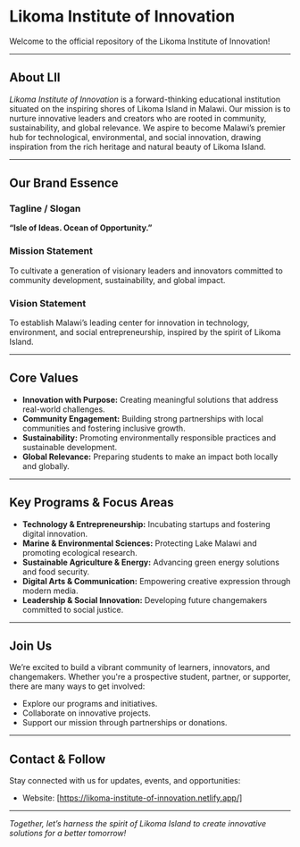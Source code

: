 # Likoma Institute of Innovation

Welcome to the official repository of the Likoma Institute of Innovation!  

---

## About LII

*Likoma Institute of Innovation* is a forward-thinking educational institution situated on the inspiring shores of Likoma Island in Malawi. Our mission is to nurture innovative leaders and creators who are rooted in community, sustainability, and global relevance. We aspire to become Malawi’s premier hub for technological, environmental, and social innovation, drawing inspiration from the rich heritage and natural beauty of Likoma Island.

---

## Our Brand Essence

### Tagline / Slogan
**“Isle of Ideas. Ocean of Opportunity.”**

### Mission Statement
To cultivate a generation of visionary leaders and innovators committed to community development, sustainability, and global impact.

### Vision Statement
To establish Malawi’s leading center for innovation in technology, environment, and social entrepreneurship, inspired by the spirit of Likoma Island.

---

## Core Values

- **Innovation with Purpose:** Creating meaningful solutions that address real-world challenges.
- **Community Engagement:** Building strong partnerships with local communities and fostering inclusive growth.
- **Sustainability:** Promoting environmentally responsible practices and sustainable development.
- **Global Relevance:** Preparing students to make an impact both locally and globally.

---

## Key Programs & Focus Areas

- **Technology & Entrepreneurship:** Incubating startups and fostering digital innovation.
- **Marine & Environmental Sciences:** Protecting Lake Malawi and promoting ecological research.
- **Sustainable Agriculture & Energy:** Advancing green energy solutions and food security.
- **Digital Arts & Communication:** Empowering creative expression through modern media.
- **Leadership & Social Innovation:** Developing future changemakers committed to social justice.

---

## Join Us

We’re excited to build a vibrant community of learners, innovators, and changemakers. Whether you're a prospective student, partner, or supporter, there are many ways to get involved:

- Explore our programs and initiatives.
- Collaborate on innovative projects.
- Support our mission through partnerships or donations.

---

## Contact & Follow

Stay connected with us for updates, events, and opportunities:

- Website: [https://likoma-institute-of-innovation.netlify.app/]

---

*Together, let’s harness the spirit of Likoma Island to create innovative solutions for a better tomorrow!*
